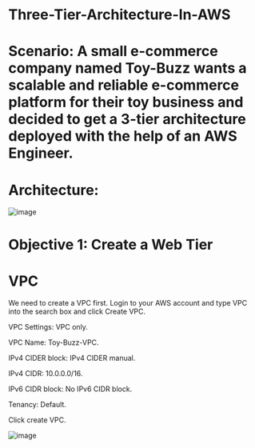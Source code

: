 # Three-Tier-Architecture-In-AWS
# Scenario: A small e-commerce company named Toy-Buzz wants a scalable and reliable e-commerce platform for their toy business and decided to get a 3-tier architecture deployed with the help of an AWS Engineer.

# Architecture:
![image](https://github.com/JohnnyLouisTech/Three-Tier-Architecture-In-AWS-/assets/29494723/963b35a1-50a8-4cd5-888e-5ed81b92d08f)

# Objective 1: Create a Web Tier
# VPC
We need to create a VPC first. Login to your AWS account and type VPC into the search box and click Create VPC.

VPC Settings: VPC only.

VPC Name: Toy-Buzz-VPC.

IPv4 CIDER block: IPv4 CIDER manual.

IPv4 CIDR: 10.0.0.0/16.

IPv6 CIDR block: No IPv6 CIDR block.

Tenancy: Default.

Click create VPC.

![image](https://github.com/JohnnyLouisTech/Three-Tier-Architecture-In-AWS-/assets/29494723/244e7bb6-e3b5-44ad-b03c-2cf40f2b4d64)

